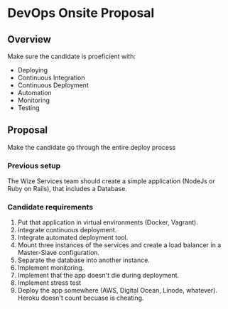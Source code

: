 # DevOps Onsite Proposal

## Overview 

Make sure the candidate is proeficient with:

- Deploying
- Continuous Integration
- Continuous Deployment
- Automation
- Monitoring
- Testing

## Proposal

Make the candidate go through the entire deploy process

### Previous setup

The Wize Services team should create a simple application (NodeJs or Ruby on Rails), that includes a Database.

### Candidate requirements

1. Put that application in virtual environments (Docker, Vagrant).
2. Integrate continuous deployment.
3. Integrate automated deployment tool.
4. Mount three instances of the services and create a load balancer in a Master-Slave configuration.
5. Separate the database into another instance.
6. Implement monitoring.
7. Implement that the app doesn't die during deployment.
8. Implement stress test
9. Deploy the app somewhere (AWS, Digital Ocean, Linode, whatever). Heroku doesn't count becuase is cheating.
